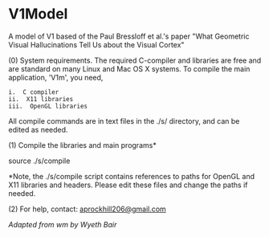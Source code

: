 # V1Model
A model of V1 based of the Paul Bressloff et al.'s paper "What Geometric Visual Hallucinations Tell Us about the Visual Cortex"


(0)  System requirements.  The required C-compiler and libraries are
free and are standard on many Linux and Mac OS X systems.  To compile
the main application, 'V1m', you need,

    i.  C compiler
    ii.  X11 libraries
    iii.  OpenGL libraries

All compile commands are in text files in the ./s/ directory, and can
be edited as needed.


(1)  Compile the libraries and main programs*

  source ./s/compile

 *Note, the ./s/compile script contains
  references to paths for OpenGL and X11 libraries and headers.
  Please edit these files and change the paths if needed.

(2)  For help, contact:  aprockhill206@gmail.com

*Adapted from wm by Wyeth Bair* 
